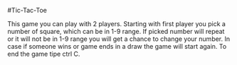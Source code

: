 #Tic-Tac-Toe

This game you can play with 2 players. 
Starting with first player you pick a number of square, which can be in 1-9 range.
If picked number will repeat or it will not be in 1-9 range you will get a chance to change your number.
In case if someone wins or game ends in a draw the game will start again.
To end the game tipe ctrl C.
